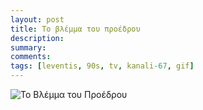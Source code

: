 ```yaml
---
layout: post
title: To βλέμμα του προέδρου
description: 
summary: 
comments: 
tags: [leventis, 90s, tv, kanali-67, gif]
---
```


<img src="https://www.dropbox.com/s/6shxryyeyckccsh/proedros.GIF?raw=1" alt="To Βλέμμα του Προέδρου" />


